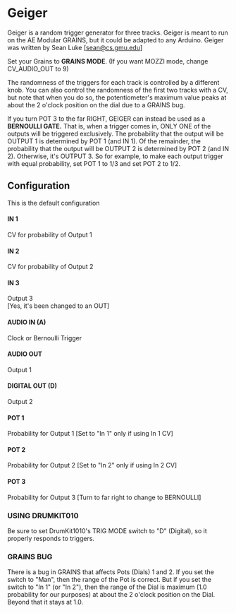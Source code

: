 # Geiger

Geiger is a random trigger generator for three tracks.  Geiger is meant to run on the AE Modular GRAINS, but it could be adapted to any Arduino.  Geiger was written by Sean Luke [sean@cs.gmu.edu]

Set your Grains to **GRAINS MODE**.  (If you want MOZZI mode, change CV_AUDIO_OUT to 9)

The randomness of the triggers for each track is controlled by a different knob.  You can also control the randomness of the first two tracks with a CV, but note that when you do so, the potentiometer's maximum value peaks at about the 2 o'clock position on the dial due to a GRAINS bug.

If you turn POT 3 to the far RIGHT, GEIGER can instead be used as a **BERNOULLI GATE.** That is, when a trigger comes in, ONLY ONE of the outputs will be triggered exclusively. The probability that the output will be OUTPUT 1 is determined by POT 1 (and IN 1). Of the remainder, the probability that the output will be OUTPUT 2 is determined by POT 2 (and IN 2).  Otherwise, it's OUTPUT 3.  So for example, to make each output trigger with equal probability, set POT 1 to 1/3 and set POT 2 to 1/2.

## Configuration
This is the default configuration

#### IN 1
CV for probability of Output 1
#### IN 2
CV for probability of Output 2
#### IN 3
Output 3		
[Yes, it's been changed to an OUT]
#### AUDIO IN (A)
Clock or Bernoulli Trigger
#### AUDIO OUT
Output 1
#### DIGITAL OUT (D) 
Output 2
#### POT 1
Probability for Output 1 [Set to "In 1" only if using In 1 CV]
#### POT 2
Probability for Output 2 [Set to "In 2" only if using In 2 CV]
#### POT 3
Probability for Output 3 [Turn to far right to change to BERNOULLI]


### USING DRUMKIT010
Be sure to set DrumKit1010's TRIG MODE switch to "D" (Digital), so it properly responds to triggers.

### GRAINS BUG

There is a bug in GRAINS that affects Pots (Dials) 1 and 2.  If you set the switch to "Man", then the range of the Pot is correct.  But if you set the switch to "In 1" (or "In 2"), then the range of the Dial is maximum (1.0 probability for our purposes) at about the 2 o'clock position on the Dial.  Beyond that it stays at 1.0.

